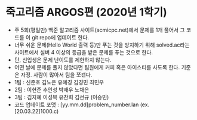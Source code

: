 # 죽고리즘 ARGOS편 (2020년 1학기)

+ 주 5회(평일만) 백준 알고리즘 사이트(acmicpc.net)에서 문제를 1개 풀어서 그 코드를 이 git repo에 업데이트 한다.
+ 너무 쉬운 문제(Hello World 출력 등)만 푸는 것을 방지하기 위해 solved.ac라는 사이트에서 실버 4 이상의 등급을 받은 문제를 푸는 것으로 한다.
+ 단, 신입생은 문제 난이도를 제한하지 않는다.
+ 어떤 날에 문제를 풀지 않았다면 팀원에게 커피 혹은 아이스티를 사도록 한다. 기준은 자정. 사람이 많아서 팀을 쪼갠다.
+ 1팀 : 신준호 김노은 유혜경 김경민 최민우
+ 2팀 : 이현준 추인성 박재우 노채은
+ 3팀 : 김지혜 이성복 유찬희 김선규 (이승민)
+ 코드 업데이트 포맷 : [yy.mm.dd]problem_number.lan (ex. [20.03.22]1000.c)
